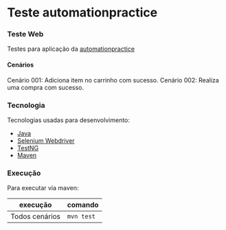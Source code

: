 # Teste automationpractice

### Teste Web
  Testes para aplicação da [automationpractice](http://automationpractice.com/)

#### Cenários

Cenário 001: Adiciona item no carrinho com sucesso.
Cenário 002: Realiza uma compra com sucesso.


### Tecnologia
Tecnologias usadas para desenvolvimento:
- [Java](https://www.oracle.com/technetwork/pt/java/index.html)
- [Selenium Webdriver](https://www.selenium.dev/)
- [TestNG](https://testng.org/doc/)
- [Maven](https://maven.apache.org)

### Execução

Para executar via maven:

| execução | comando |
|-----|---------|
| Todos cenários | `mvn test` |
